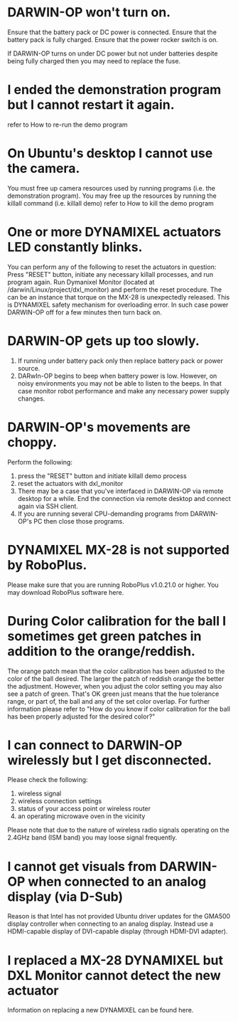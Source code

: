 # DARWIN-OP won't turn on.

Ensure that the battery pack or DC power is connected.
Ensure that the battery pack is fully charged.
Ensure that the power rocker switch is on.

If DARWIN-OP turns on under DC power but not under batteries despite being fully charged then you may need to replace the fuse.

# I ended the demonstration program but I cannot restart it again.

refer to How to re-run the demo program

# On Ubuntu's desktop I cannot use the camera.

You must free up camera resources used by running programs (i.e. the demonstration program).
You may free up the resources by running the killall command (i.e. killall demo)
refer to How to kill the demo program

# One or more DYNAMIXEL actuators LED constantly blinks.

You can perform any of the following to reset the actuators in question:
Press "RESET" button, initiate any necessary killall processes, and run program again.
Run Dymanixel Monitor (located at /darwin/Linux/project/dxl_monitor) and perform the reset procedure.
The can be an instance that torque on the MX-28 is unexpectedly released. This is DYNAMIXEL safety mechanism for overloading error. In such case power DARWIN-OP off for a few minutes then turn back on.

# DARWIN-OP gets up too slowly.

1. If running under battery pack only then replace battery pack or power source.
2. DARwIn-OP begins to beep when battery power is low. However, on noisy environments you may not be able to listen to the beeps. In that case monitor robot performance and make any necessary power supply changes.

# DARWIN-OP's movements are choppy.

Perform the following:
1. press the "RESET" button and initiate killall demo process
2. reset the actuators with dxl_monitor
3. There may be a case that you've interfaced in DARWIN-OP via remote desktop for a while. End the connection via remote desktop and connect again via SSH client.
4. If you are running several CPU-demanding programs from DARWIN-OP's PC then close those programs.

# DYNAMIXEL MX-28 is not supported by RoboPlus.

Please make sure that you are running RoboPlus v1.0.21.0 or higher. You may download RoboPlus software here.

# During Color calibration for the ball I sometimes get green patches in addition to the orange/reddish.

The orange patch mean that the color calibration has been adjusted to the color of the ball desired. The larger the patch of reddish orange the better the adjustment.
However, when you adjust the color setting you may also see a patch of green. That's OK green just means that the hue tolerance range, or part of, the ball and any of the set color overlap.
For further information please refer to "How do you know if color calibration for the ball has been properly adjusted for the desired color?"

# I can connect to DARWIN-OP wirelessly but I get disconnected.

Please check the following:
1. wireless signal
2. wireless connection settings
3. status of your access point or wireless router
4. an operating microwave oven in the vicinity

Please note that due to the nature of wireless radio signals operating on the 2.4GHz band (ISM band) you may loose signal frequently.

# I cannot get visuals from DARWIN-OP when connected to an analog display (via D-Sub)

Reason is that Intel has not provided Ubuntu driver updates for the GMA500 display controller when connecting to an analog display. Instead use a HDMI-capable display of DVI-capable display (through HDMI-DVI adapter).

# I replaced a MX-28 DYNAMIXEL but DXL Monitor cannot detect the new actuator

Information on replacing a new DYNAMIXEL can be found here.
